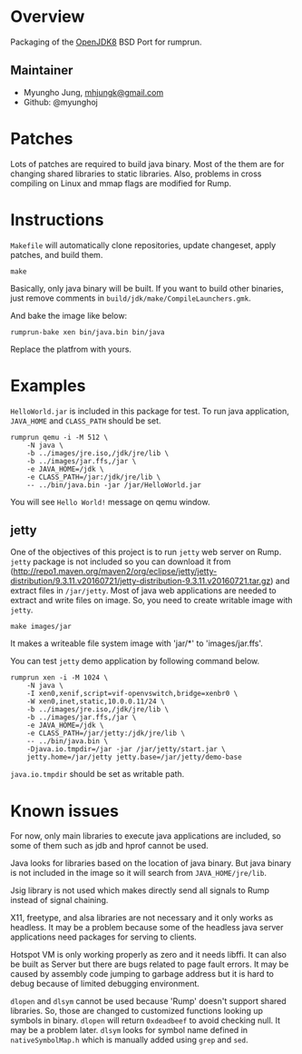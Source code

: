 Overview
========

Packaging of the [OpenJDK8](http://openjdk.java.net/projects/bsd-port/) BSD Port for rumprun.

Maintainer
----------

* Myungho Jung, mhjungk@gmail.com
* Github: @myunghoj

Patches
=======

Lots of patches are required to build java binary. Most of the them are for changing shared libraries to static libraries. Also, problems in cross compiling on Linux and mmap flags are modified for Rump.

Instructions
============

`Makefile` will automatically clone repositories, update changeset, apply patches, and build them.

```
make
```

Basically, only java binary will be built. If you want to build other binaries, just remove comments in `build/jdk/make/CompileLaunchers.gmk`.

And bake the image like below:

```
rumprun-bake xen bin/java.bin bin/java
```

Replace the platfrom with yours.

Examples
========

`HelloWorld.jar` is included in this package for test. To run java application, `JAVA_HOME` and `CLASS_PATH` should be set.

````
rumprun qemu -i -M 512 \
    -N java \
    -b ../images/jre.iso,/jdk/jre/lib \
    -b ../images/jar.ffs,/jar \
    -e JAVA_HOME=/jdk \
    -e CLASS_PATH=/jar:/jdk/jre/lib \
    -- ../bin/java.bin -jar /jar/HelloWorld.jar
````

You will see `Hello World!` message on qemu window.

jetty
-----

One of the objectives of this project is to run `jetty` web server on Rump. `jetty` package is not included so you can download it from (http://repo1.maven.org/maven2/org/eclipse/jetty/jetty-distribution/9.3.11.v20160721/jetty-distribution-9.3.11.v20160721.tar.gz) and extract files in `/jar/jetty`. Most of java web applications are needed to extract and write files on image. So, you need to create writable image with `jetty`.

````
make images/jar
````

It makes a writeable file system image with 'jar/*' to 'images/jar.ffs'.

You can test `jetty` demo application by following command below.

````
rumprun xen -i -M 1024 \
    -N java \
    -I xen0,xenif,script=vif-openvswitch,bridge=xenbr0 \
    -W xen0,inet,static,10.0.0.11/24 \
    -b ../images/jre.iso,/jdk/jre/lib \
    -b ../images/jar.ffs,/jar \
    -e JAVA_HOME=/jdk \
    -e CLASS_PATH=/jar/jetty:/jdk/jre/lib \
    -- ../bin/java.bin \
    -Djava.io.tmpdir=/jar -jar /jar/jetty/start.jar \
    jetty.home=/jar/jetty jetty.base=/jar/jetty/demo-base
````

`java.io.tmpdir` should be set as writable path.


Known issues
============

For now, only main libraries to execute java applications are included, so some of them such as jdb and hprof cannot be used.

Java looks for libraries based on the location of java binary. But java binary is not included in the image so it will search from `JAVA_HOME/jre/lib`.

Jsig library is not used which makes directly send all signals to Rump instead of signal chaining.

X11, freetype, and alsa libraries are not necessary and it only works as headless. It may be a problem because some of the headless java server applications need packages for serving to clients.

Hotspot VM is only working properly as zero and it needs libffi. It can also be built as Server but there are bugs related to page fault errors. It may be caused by assembly code jumping to garbage address but it is hard to debug because of limited debugging environment.

`dlopen` and `dlsym` cannot be used because 'Rump' doesn't support shared libraries. So, those are changed to customized functions looking up symbols in binary. `dlopen` will return `0xdeadbeef` to avoid checking null. It may be a problem later. `dlsym` looks for symbol name defined in `nativeSymbolMap.h` which is manually added using `grep` and `sed`.
